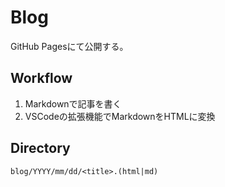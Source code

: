 # Blog

GitHub Pagesにて公開する。

## Workflow

1. Markdownで記事を書く
2. VSCodeの拡張機能でMarkdownをHTMLに変換

## Directory

`blog/YYYY/mm/dd/<title>.(html|md)`

